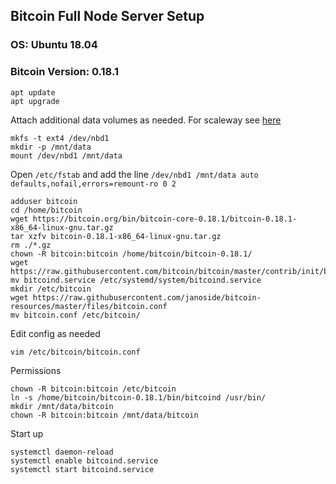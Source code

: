## Bitcoin Full Node Server Setup

### OS: Ubuntu 18.04
### Bitcoin Version: 0.18.1

    apt update
    apt upgrade


Attach additional data volumes as needed. For scaleway see [here](https://www.scaleway.com/docs/attach-and-detach-a-volume-to-an-existing-server/#-Step-3--Format-the-additional-volume)

    mkfs -t ext4 /dev/nbd1
    mkdir -p /mnt/data
    mount /dev/nbd1 /mnt/data

Open `/etc/fstab` and add the line `/dev/nbd1 /mnt/data auto  defaults,nofail,errors=remount-ro 0 2`

    adduser bitcoin
    cd /home/bitcoin
    wget https://bitcoin.org/bin/bitcoin-core-0.18.1/bitcoin-0.18.1-x86_64-linux-gnu.tar.gz
    tar xzfv bitcoin-0.18.1-x86_64-linux-gnu.tar.gz
    rm ./*.gz
    chown -R bitcoin:bitcoin /home/bitcoin/bitcoin-0.18.1/
    wget https://raw.githubusercontent.com/bitcoin/bitcoin/master/contrib/init/bitcoind.service
    mv bitcoind.service /etc/systemd/system/bitcoind.service
    mkdir /etc/bitcoin
    wget https://raw.githubusercontent.com/janoside/bitcoin-resources/master/files/bitcoin.conf
    mv bitcoin.conf /etc/bitcoin/

Edit config as needed

    vim /etc/bitcoin/bitcoin.conf

Permissions

    chown -R bitcoin:bitcoin /etc/bitcoin
    ln -s /home/bitcoin/bitcoin-0.18.1/bin/bitcoind /usr/bin/
    mkdir /mnt/data/bitcoin
    chown -R bitcoin:bitcoin /mnt/data/bitcoin

Start up

    systemctl daemon-reload
    systemctl enable bitcoind.service
    systemctl start bitcoind.service

